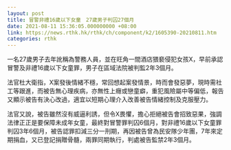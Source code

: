 ```yaml
---
layout: post
title: 冒警非禮16歲以下女童　27歲男子判囚27個月
date: 2021-08-11 15:36:05.000000000 +08:00
link: https://news.rthk.hk/rthk/ch/component/k2/1605390-20210811.htm
categories: rthk
---
```


一名27歲男子去年訛稱為警務人員，並在旺角一間酒店猥褻侵犯女孩X，早前承認冒警及非禮16歲以下女童罪，男子在區域法院被判監2年3個月。

法官杜大衛指，X案發後情緒不穩，常回想起案發情景，時而會發惡夢，現時需社工等跟進，而被告無心理疾病，亦無性上癮或戀童癖，重犯風險屬中等偏低，報告又顯示被告有決心改過，適宜以短期心理介入改善被告情緒控制及克服壓力。

法官又說，被告雖然沒有威逼利誘，但令X畏懼，擔心拒絕被告會招致惡果，強調法律正正是要保障未成年女童，最終對冒警罪判囚6個月，對非禮16歲以下女童罪判囚3年6個月，被告認罪扣減三分一刑期，再因被告曾為民安隊少年團，7年來定期捐血，又已登記捐贈骨髓，兩罪同期執行，判處被告監禁2年3個月。
